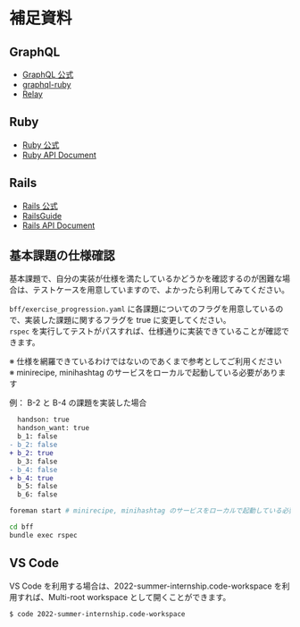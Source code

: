 # 補足資料

## GraphQL

- [GraphQL 公式](https://graphql.org/)
- [graphql-ruby](https://graphql-ruby.org/)
- [Relay](https://relay.dev/)

## Ruby

- [Ruby 公式](https://www.ruby-lang.org/ja/)
- [Ruby API Document](https://docs.ruby-lang.org/ja/3.1/doc/index.html)

## Rails

- [Rails 公式](https://rubyonrails.org/)
- [RailsGuide](https://railsguides.jp/)
- [Rails API Document](https://api.rubyonrails.org/)

## 基本課題の仕様確認

基本課題で、自分の実装が仕様を満たしているかどうかを確認するのが困難な場合は、テストケースを用意していますので、よかったら利用してみてください。  

`bff/exercise_progression.yaml` に各課題についてのフラグを用意しているので、実装した課題に関するフラグを true に変更してください。  
`rspec` を実行してテストがパスすれば、仕様通りに実装できていることが確認できます。  

※ 仕様を網羅できているわけではないのであくまで参考としてご利用ください  
※ minirecipe, minihashtag のサービスをローカルで起動している必要があります

例： B-2 と B-4 の課題を実装した場合

```diff
  handson: true
  handson_want: true
  b_1: false
- b_2: false
+ b_2: true
  b_3: false
- b_4: false
+ b_4: true
  b_5: false
  b_6: false
```

```sh
foreman start # minirecipe, minihashtag のサービスをローカルで起動している必要があります
```

```sh
cd bff
bundle exec rspec
```

## VS Code
VS Code を利用する場合は、2022-summer-internship.code-workspace を利用すれば、Multi-root workspace として開くことができます。

```
$ code 2022-summer-internship.code-workspace
```

